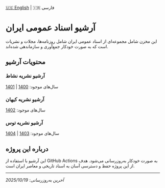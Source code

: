 [🇺🇸 English](README.en.md) | 🇮🇷 فارسی

# آرشیو اسناد عمومی ایران

این مخزن شامل مجموعه‌ای از اسناد عمومی ایران شامل روزنامه‌ها، مجلات و نشریات است که به صورت خودکار جمع‌آوری و سازماندهی شده‌اند.

## محتویات آرشیو

### آرشیو نشریه نشاط

سال‌های موجود: [1400](old-newspaper/neshat/1400) | [1401](old-newspaper/neshat/1401)

### آرشیو نشریه کیهان

سال‌های موجود: [1402](old-newspaper/kayhan/1402)

### آرشیو نشریه توس

سال‌های موجود: [1403](old-newspaper/tous/1403) | [1404](old-newspaper/tous/1404)

## درباره این پروژه

این آرشیو با استفاده از GitHub Actions به صورت خودکار به‌روزرسانی می‌شود. هدف از این پروژه حفظ و دسترسی آسان به اسناد تاریخی و معاصر ایران است.

---
*آخرین به‌روزرسانی: 2025/10/19*
